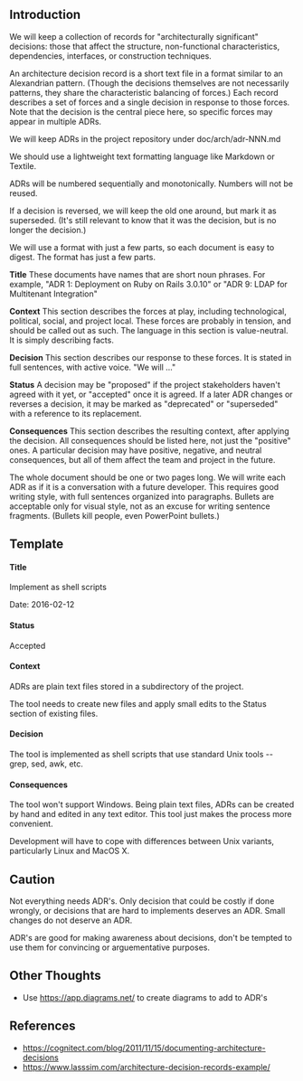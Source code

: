 ## Introduction

We will keep a collection of records for "architecturally significant" decisions: those that affect the structure, non-functional characteristics, dependencies, interfaces, or construction techniques.

An architecture decision record is a short text file in a format similar to an Alexandrian pattern. (Though the decisions themselves are not necessarily patterns, they share the characteristic balancing of forces.) Each record describes a set of forces and a single decision in response to those forces. Note that the decision is the central piece here, so specific forces may appear in multiple ADRs.

We will keep ADRs in the project repository under doc/arch/adr-NNN.md

We should use a lightweight text formatting language like Markdown or Textile.

ADRs will be numbered sequentially and monotonically. Numbers will not be reused.

If a decision is reversed, we will keep the old one around, but mark it as superseded. (It's still relevant to know that it was the decision, but is no longer the decision.)

We will use a format with just a few parts, so each document is easy to digest. The format has just a few parts.

**Title** These documents have names that are short noun phrases. For example, "ADR 1: Deployment on Ruby on Rails 3.0.10" or "ADR 9: LDAP for Multitenant Integration"

**Context** This section describes the forces at play, including technological, political, social, and project local. These forces are probably in tension, and should be called out as such. The language in this section is value-neutral. It is simply describing facts.

**Decision** This section describes our response to these forces. It is stated in full sentences, with active voice. "We will …"

**Status** A decision may be "proposed" if the project stakeholders haven't agreed with it yet, or "accepted" once it is agreed. If a later ADR changes or reverses a decision, it may be marked as "deprecated" or "superseded" with a reference to its replacement.

**Consequences** This section describes the resulting context, after applying the decision. All consequences should be listed here, not just the "positive" ones. A particular decision may have positive, negative, and neutral consequences, but all of them affect the team and project in the future.

The whole document should be one or two pages long. We will write each ADR as if it is a conversation with a future developer. This requires good writing style, with full sentences organized into paragraphs. Bullets are acceptable only for visual style, not as an excuse for writing sentence fragments. (Bullets kill people, even PowerPoint bullets.)

## Template 

#### Title
Implement as shell scripts

Date: 2016-02-12

#### Status
Accepted

#### Context
ADRs are plain text files stored in a subdirectory of the project.

The tool needs to create new files and apply small edits to the Status section of existing files.

#### Decision
The tool is implemented as shell scripts that use standard Unix tools -- grep, sed, awk, etc.

#### Consequences
The tool won't support Windows. Being plain text files, ADRs can be created by hand and edited in any text editor. This tool just makes the process more convenient.

Development will have to cope with differences between Unix variants, particularly Linux and MacOS X.

## Caution
Not everything needs ADR's. Only decision that could be costly if done wrongly, or decisions that are hard to implements deserves an ADR. Small changes do not deserve an ADR.

ADR's are good for making awareness about decisions, don't be tempted to use them for convincing or arguementative purposes.

## Other Thoughts
- Use https://app.diagrams.net/ to create diagrams to add to ADR's

## References

- https://cognitect.com/blog/2011/11/15/documenting-architecture-decisions
- https://www.lasssim.com/architecture-decision-records-example/
